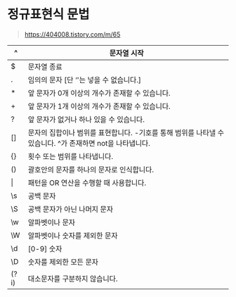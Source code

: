 # 정규표현식 문법

> https://404008.tistory.com/m/65

| ^    | 문자열 시작                                                  |
| ---- | ------------------------------------------------------------ |
| $    | 문자열 종료                                                  |
| .    | 임의의 문자 [단 ‘'는 넣을 수 없습니다.]                      |
| *    | 앞 문자가 0개 이상의 개수가 존재할 수 있습니다.              |
| +    | 앞 문자가 1개 이상의 개수가 존재할 수 있습니다.              |
| ?    | 앞 문자가 없거나 하나 있을 수 있습니다.                      |
| []   | 문자의 집합이나 범위를 표현합니다. -기호를 통해 범위를 나타낼 수 있습니다. ^가 존재하면 not을 나타냅니다. |
| {}   | 횟수 또는 범위를 나타냅니다.                                 |
| ()   | 괄호안의 문자를 하나의 문자로 인식합니다.                    |
| \|   | 패턴을 OR 연산을 수행할 때 사용합니다.                       |
| \s   | 공백 문자                                                    |
| \S   | 공백 문자가 아닌 나머지 문자                                 |
| \w   | 알파벳이나 문자                                              |
| \W   | 알파벳이나 숫자를 제외한 문자                                |
| \d   | [0-9] 숫자                                                   |
| \D   | 숫자를 제외한 모든 문자                                      |
| (?i) | 대소문자를 구분하지 않습니다.                                |